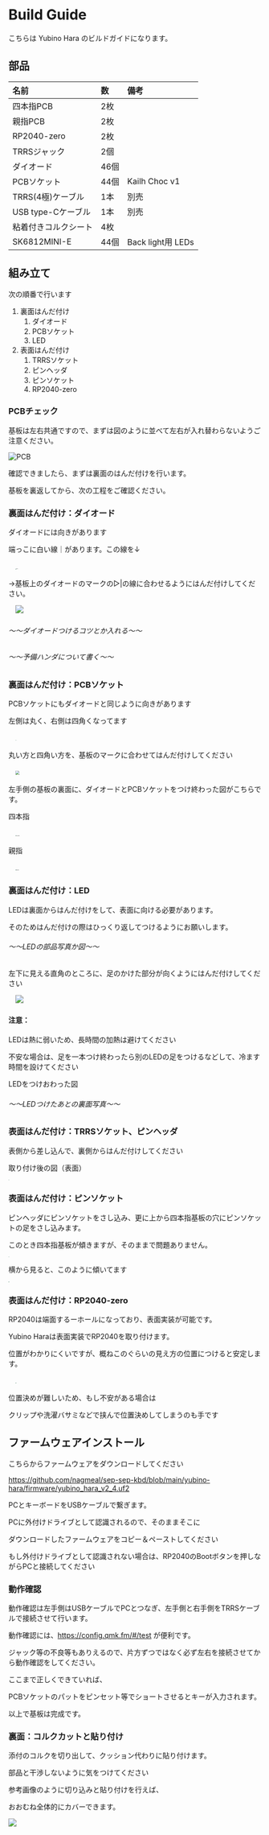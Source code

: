 # Build Guide

こちらは Yubino Hara のビルドガイドになります。


## 部品

| 名前                 | 数   | 備考              |
| :------------------- | :--- | :---------------- |
| 四本指PCB            | 2枚  |                   |
| 親指PCB              | 2枚  |                   |
| RP2040-zero          | 2枚  |                   |
| TRRSジャック         | 2個  |                   |
| ダイオード           | 46個 |                   |
| PCBソケット          | 44個 | Kailh Choc v1     |
| TRRS(4極)ケーブル    | 1本  | 別売              |
| USB type-Cケーブル   | 1本  | 別売              |
| 粘着付きコルクシート | 4枚  |                   |
| SK6812MINI-E         | 44個 | Back light用 LEDs |



## 組み立て



次の順番で行います

1. 裏面はんだ付け
   1. ダイオード
   2. PCBソケット
   3. LED
2. 表面はんだ付け
   1. TRRSソケット
   2. ピンヘッダ
   3. ピンソケット
   4. RP2040-zero



### PCBチェック

基板は左右共通ですので、まずは図のように並べて左右が入れ替わらないようご注意ください。

![PCB](photos\1_board.jpg)





確認できましたら、まずは裏面のはんだ付けを行います。

基板を裏返してから、次の工程をご確認ください。



### 裏面はんだ付け：ダイオード

ダイオードには向きがあります

端っこに白い線｜があります。この線を↓

　<img src="photos\1_smd_diord.jpg" alt="diode" style="zoom:10%;" />

→基板上のダイオードのマークの▷|の線に合わせるようにはんだ付けしてください。

　<img src="photos\1_diode_silk.jpg" style="zoom:100%;" />



###### ～～ダイオードつけるコツとか入れる～～



###### ～～予備ハンダについて書く～～





### 裏面はんだ付け：PCBソケット

PCBソケットにもダイオードと同じように向きがあります

左側は丸く、右側は四角くなってます

　<img src="photos\1_pcb_socket.jpg" style="zoom:10%;" />

丸い方と四角い方を、基板のマークに合わせてはんだ付けしてください

　<img src="photos\1_pcb_socket_silk.jpg" style="zoom:50%;" />





左手側の基板の裏面に、ダイオードとPCBソケットをつけ終わった図がこちらです。



四本指

　<img src="photos\2_1_diode_and_socket_ff.jpg" alt="四本指基板" style="zoom: 10%;" />



親指

　<img src="photos\2_2_diode_and_socket_th.jpg" alt="親指基板" style="zoom:10%;" />



### 裏面はんだ付け：LED

LEDは裏面からはんだ付けをして、表面に向ける必要があります。

そのためはんだ付けの際はひっくり返してつけるようにお願いします。



###### ～～LEDの部品写真か図～～



左下に見える直角のところに、足のかけた部分が向くようにはんだ付けしてください

　<img src="photos\2_3_LED_silk.jpg" />





#### 注意：

LEDは熱に弱いため、長時間の加熱は避けてください

不安な場合は、足を一本つけ終わったら別のLEDの足をつけるなどして、冷ます時間を設けてください





LEDをつけおわった図

###### ～～LEDつけたあとの裏面写真～～



### 表面はんだ付け：TRRSソケット、ピンヘッダ

表側から差し込んで、裏側からはんだ付けしてください



取り付け後の図（表面）

<img src="photos\4_1_pin_header.jpg" style="zoom:10%;" />





### 表面はんだ付け：ピンソケット

ピンヘッダにピンソケットをさし込み、更に上から四本指基板の穴にピンソケットの足をさし込みます。

このとき四本指基板が傾きますが、そのままで問題ありません。

<img src="photos\4_3_pin_socket.jpg" style="zoom:10%;" />



横から見ると、このように傾いてます

<img src="photos\4_2_pin_socket_set.jpg" style="zoom:10%;" />





### 表面はんだ付け：RP2040-zero



RP2040は端面するーホールになっており、表面実装が可能です。

Yubino Haraは表面実装でRP2040を取り付けます。



位置がわかりにくいですが、概ねこのぐらいの見え方の位置につけると安定します。

　<img src="photos\5_rp2040.jpg" style="zoom:10%;" />



位置決めが難しいため、もし不安がある場合は

クリップや洗濯バサミなどで挟んで位置決めしてしまうのも手です



## ファームウェアインストール

こちらからファームウェアをダウンロードしてください

https://github.com/nagmeal/sep-sep-kbd/blob/main/yubino-hara/firmware/yubino_hara_v2_4.uf2



PCとキーボードをUSBケーブルで繋ぎます。

PCに外付けドライブとして認識されるので、そのままそこに

ダウンロードしたファームウェアをコピー＆ペーストしてください



もし外付けドライブとして認識されない場合は、RP2040のBootボタンを押しながらPCと接続してください



### 動作確認

動作確認は左手側はUSBケーブルでPCとつなぎ、左手側と右手側をTRRSケーブルで接続させて行います。

動作確認には、https://config.qmk.fm/#/test が便利です。



ジャック等の不良等もありえるので、片方ずつではなく必ず左右を接続させてから動作確認をしてください。

ここまで正しくできていれば、

PCBソケットのパットをピンセット等でショートさせるとキーが入力されます。



以上で基板は完成です。



### 裏面：コルクカットと貼り付け

添付のコルクを切り出して、クッション代わりに貼り付けます。

部品と干渉しないように気をつけてください

参考画像のように切り込みと貼り付けを行えば、

おおむね全体的にカバーできます。

![](photos\cork.jpg)